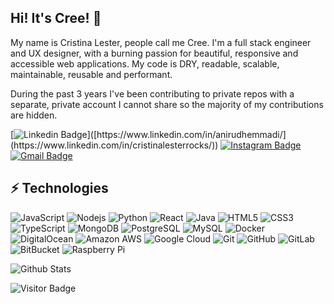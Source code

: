 ## Hi! It's Cree! 🦄

My name is Cristina Lester, people call me Cree. I'm a full stack engineer and UX designer, with a burning passion for beautiful, responsive and accessible web applications. My code is DRY, readable, scalable, maintainable, reusable and performant.

During the past 3 years I've been contributing to private repos with a separate, private account I cannot share so the majority of my contributions are hidden. 

[![Linkedin Badge](https://img.shields.io/badge/-cristinalesterrocks-blue?style=flat-square&logo=Linkedin&logoColor=white&link=[https://www.linkedin.com/in/anirudhemmadi/](https://www.linkedin.com/in/cristinalesterrocks/))]([https://www.linkedin.com/in/anirudhemmadi/](https://www.linkedin.com/in/cristinalesterrocks/))
[![Instagram Badge](https://img.shields.io/badge/-kitten_surimi-purple?style=flat-square&logo=instagram&logoColor=white&link=https://instagram.com/kanna6501/)](https://instagram.com/kitten_surimi)
[![Gmail Badge](https://img.shields.io/badge/-cristina.deelester@gmail.com-c14438?style=flat-square&logo=Gmail&logoColor=white&link=cristina.deelester@gmail.com)](mailto:cristina.deelester@gmail.com)

## ⚡ Technologies

![JavaScript](https://img.shields.io/badge/-JavaScript-black?style=flat-square&logo=javascript)
![Nodejs](https://img.shields.io/badge/-Nodejs-black?style=flat-square&logo=Node.js)
![Python](https://img.shields.io/badge/-Python-black?style=flat-square&logo=Python)
![React](https://img.shields.io/badge/-React-black?style=flat-square&logo=react)
![Java](https://img.shields.io/badge/-java-E34A86?style=flat-square&logo=java)
![HTML5](https://img.shields.io/badge/-HTML5-E34F26?style=flat-square&logo=html5&logoColor=white)
![CSS3](https://img.shields.io/badge/-CSS3-1572B6?style=flat-square&logo=css3)
![TypeScript](https://img.shields.io/badge/-TypeScript-007ACC?style=flat-square&logo=typescript)
![MongoDB](https://img.shields.io/badge/-MongoDB-black?style=flat-square&logo=mongodb)
![PostgreSQL](https://img.shields.io/badge/-PostgreSQL-336791?style=flat-square&logo=postgresql)
![MySQL](https://img.shields.io/badge/-MySQL-black?style=flat-square&logo=mysql)
![Docker](https://img.shields.io/badge/-Docker-black?style=flat-square&logo=docker)
![DigitalOcean](https://img.shields.io/badge/-Digital%20Ocean-darkblue?style=flat-square&logo=digitalocean)
![Amazon AWS](https://img.shields.io/badge/Amazon%20AWS-232F3E?style=flat-square&logo=amazon-aws)
![Google Cloud](https://img.shields.io/badge/Google%20Cloud-black?style=flat-square&logo=google-cloud)
![Git](https://img.shields.io/badge/-Git-black?style=flat-square&logo=git)
![GitHub](https://img.shields.io/badge/-GitHub-181717?style=flat-square&logo=github)
![GitLab](https://img.shields.io/badge/-GitLab-FCA121?style=flat-square&logo=gitlab)
![BitBucket](https://img.shields.io/badge/-BitBucket-darkblue?style=flat-square&logo=bitbucket)
![Raspberry Pi](https://img.shields.io/badge/-Raspberry%20Pi-C51A4A?style=flat-square&logo=Raspberry-Pi)

![Github Stats](https://github-readme-stats.vercel.app/api?username=Michiyoyo&count_private=true&show_icons=true&include_all_commits=true)

![Visitor Badge](https://visitor-badge.laobi.icu/badge?page_id=aemmadi.aemmadi)
